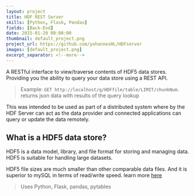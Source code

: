```yaml
---
layout: project
title: HDF REST Server
skills: [Python, Flask, Pandas]
fields: [Back-End]
date: 2015-01-20 00:00:00
thumbnail: default_project.png
project_url: https://github.com/yohannesHL/HDFserver
images: [default_project.png]
excerpt_separator: <!--more-->
---
```


A RESTful interface to view/traverse contents of HDF5 data stores. Providing you the ability to query your data store using a REST API. 

<!--more-->
> Example: `GET http://localhost/q/HDFfile/table/LIMIT/chunkNum`.
> returns json data with results of the query lookup

This was intended to be used as part of a distributed system where by the HDF Server can act as the data provider and connected applications can query or update the data remotely.

## What is a HDF5 data store?

HDF5 is a data model, library, and file format for storing and managing data. HDF5 is suitable for handling large datasets.

HDF5 file sizes are much smaller than other comparable data files. And it is superior to mySQL in terms of read/write speed. learn more [here](http://www.pytables.org/moin)


> Uses Python, Flask, pandas, pytables
